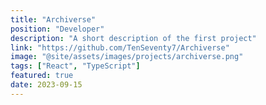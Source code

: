 ```yaml
---
title: "Archiverse"
position: "Developer"
description: "A short description of the first project"
link: "https://github.com/TenSeventy7/Archiverse"
image: "@site/assets/images/projects/archiverse.png"
tags: ["React", "TypeScript"]
featured: true
date: 2023-09-15
---
```


